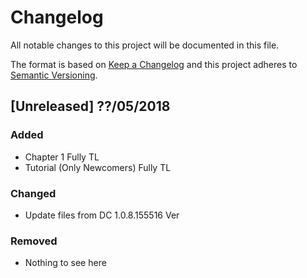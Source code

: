# Changelog
All notable changes to this project will be documented in this file.

The format is based on [Keep a Changelog](https://keepachangelog.com/en/1.0.0/)
and this project adheres to [Semantic Versioning](https://semver.org/spec/v2.0.0.html).

## [Unreleased] ??/05/2018
### Added
- Chapter 1 Fully TL
- Tutorial (Only Newcomers) Fully TL

### Changed
- Update files from DC 1.0.8.155516 Ver

### Removed
- Nothing to see here
